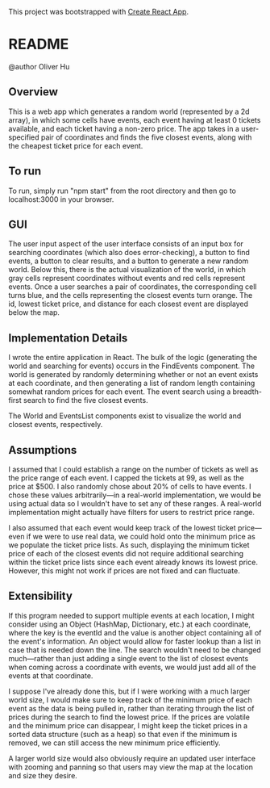 This project was bootstrapped with [Create React App](https://github.com/facebookincubator/create-react-app).

README
======
@author Oliver Hu

Overview
--------
This is a web app which generates a random world (represented by a 2d array), in which some cells have events, each event having at least 0 tickets available, and each ticket having a non-zero price. The app takes in a user-specified pair of coordinates and finds the five closest events, along with the cheapest ticket price for each event.

To run
------
To run, simply run "npm start" from the root directory and then go to localhost:3000 in your browser.

GUI
---
The user input aspect of the user interface consists of an input box for searching coordinates (which also does error-checking), a button to find events, a button to clear results, and a button to generate a new random world. Below this, there is the actual visualization of the world, in which gray cells represent coordinates without events and red cells represent events. Once a user searches a pair of coordinates, the corresponding cell turns blue, and the cells representing the closest events turn orange. The id, lowest ticket price, and distance for each closest event are displayed below the map.

Implementation Details
----------------------
I wrote the entire application in React. The bulk of the logic (generating the world and searching for events) occurs in the FindEvents component. The world is generated by randomly determining whether or not an event exists at each coordinate, and then generating a list of random length containing somewhat random prices for each event. The event search using a breadth-first search to find the five closest events.

The World and EventsList components exist to visualize the world and closest events, respectively.

Assumptions
-----------
I assumed that I could establish a range on the number of tickets as well as the price range of each event. I capped the tickets at 99, as well as the price at $500. I also randomly chose about 20% of cells to have events. I chose these values arbitrarily—in a real-world implementation, we would be using actual data so I wouldn't have to set any of these ranges. A real-world implementation might actually have filters for users to restrict price range.

I also assumed that each event would keep track of the lowest ticket price—even if we were to use real data, we could hold onto the minimum price as we populate the ticket price lists. As such, displaying the minimum ticket price of each of the closest events did not require additional searching within the ticket price lists since each event already knows its lowest price. However, this might not work if prices are not fixed and can fluctuate.

Extensibility
-------------
If this program needed to support multiple events at each location, I might consider using an Object (HashMap, Dictionary, etc.) at each coordinate, where the key is the eventId and the value is another object containing all of the event's information. An object would allow for faster lookup than a list in case that is needed down the line. The search wouldn't need to be changed much—rather than just adding a single event to the list of closest events when coming across a coordinate with events, we would just add all of the events at that coordinate.

I suppose I've already done this, but if I were working with a much larger world size, I would make sure to keep track of the minimum price of each event as the data is being pulled in, rather than iterating through the list of prices during the search to find the lowest price. If the prices are volatile and the minimum price can disappear, I might keep the ticket prices in a sorted data structure (such as a heap) so that even if the minimum is removed, we can still access the new minimum price efficiently.

A larger world size would also obviously require an updated user interface with zooming and panning so that users may view the map at the location and size they desire.







